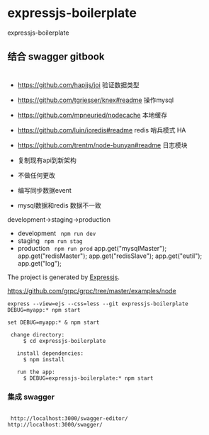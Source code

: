 # expressjs-boilerplate
expressjs-boilerplate
## 结合 swagger gitbook  

#

-   https://github.com/hapijs/joi  验证数据类型

-  https://github.com/tgriesser/knex#readme  操作mysql
-  https://github.com/mpneuried/nodecache   本地缓存
-  https://github.com/luin/ioredis#readme redis 哨兵模式 HA
-  https://github.com/trentm/node-bunyan#readme  日志模块

-  复制现有api到新架构
-  不做任何更改
-  编写同步数据event
-  mysql数据和redis 数据不一致




development->staging->production

- development ``` npm run dev```
- staging ``` npm run stag```
- production ``` npm run prod```
   app.get("mysqlMaster");
   app.get("redisMaster");
   app.get("redisSlave");
   app.get("eutil");
    app.get("log");

The project is generated by [Expressjs](https://expressjs.com/).


https://github.com/grpc/grpc/tree/master/examples/node


```
express --view=ejs --css=less --git expressjs-boilerplate
DEBUG=myapp:* npm start

set DEBUG=myapp:* & npm start

 change directory:
     $ cd expressjs-boilerplate

   install dependencies:
     $ npm install

   run the app:
     $ DEBUG=expressjs-boilerplate:* npm start
```
### 集成 swagger
```

 http://localhost:3000/swagger-editor/ 
http://localhost:3000/swagger/ 

```